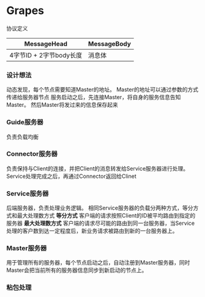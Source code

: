 # Grapes

协议定义

| MessageHead | MessageBody |
|--------|--------|
|   4字节ID + 2字节body长度|   消息体     |


### 设计想法
动态发现，每个节点需要知道Master的地址。
Master的地址可以通过参数的方式传递给服务器节点
服务启动之后，先连接Master，将自身的服务信息告知Master。
然后Master将发过来的信息保存起来



### Guide服务器
负责负载均衡

### Connector服务器
负责保持与Client的连接，并把Client的消息转发给Service服务器进行处理。
Service处理完成之后，再通过Connector返回给Clinet

### Service服务器
后端服务器，负责处理业务逻辑。
相同Service服务器的负载分两种方式，等分方式和最大处理数方式
**等分方式** 客户端的请求按照Client的ID被平均路由到指定的服务器
**最大处理数方式** 客户端的请求尽可能的路由到同一台服务器，当Service处理的客户数到达一定程度后，新业务请求被路由到新的一台服务器上。

### Master服务器
用于管理所有的服务器，每个节点启动之后，自动注册到Master服务器，同时Master会把当前所有的服务器信息同步到新启动的节点上。

### 粘包处理